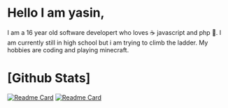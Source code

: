 # Hello I am yasin,
I am a 16 year old software developert who loves ☕ javascript and php 🐘. I am currently still in high school but i am trying to climb the ladder. My hobbies are coding and playing minecraft.

# [Github Stats]
[![Readme Card](https://github-readme-stats.vercel.app/api?username=YasinJS&show_icons=true&theme=dark)](https://github.com/YasinJS)
[![Readme Card](https://github-readme-stats-lake-ten.vercel.app/api/top-langs/?username=YasinJS&theme=dark)](https://github.com/YasinJS)
